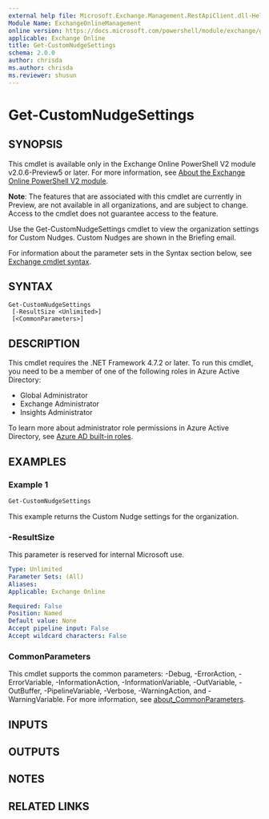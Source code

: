```yaml
---
external help file: Microsoft.Exchange.Management.RestApiClient.dll-Help.xml
Module Name: ExchangeOnlineManagement
online version: https://docs.microsoft.com/powershell/module/exchange/get-customnudgesettings
applicable: Exchange Online
title: Get-CustomNudgeSettings
schema: 2.0.0
author: chrisda
ms.author: chrisda
ms.reviewer: shusun
---
```


# Get-CustomNudgeSettings

## SYNOPSIS
This cmdlet is available only in the Exchange Online PowerShell V2 module v2.0.6-Preview5 or later. For more information, see [About the Exchange Online PowerShell V2 module](https://docs.microsoft.com/powershell/exchange/exchange-online-powershell-v2).

**Note**: The features that are associated with this cmdlet are currently in Preview, are not available in all organizations, and are subject to change. Access to the cmdlet does not guarantee access to the feature.

Use the Get-CustomNudgeSettings cmdlet to view the organization settings for Custom Nudges. Custom Nudges are shown in the Briefing email.

For information about the parameter sets in the Syntax section below, see [Exchange cmdlet syntax](https://docs.microsoft.com/powershell/exchange/exchange-cmdlet-syntax).

## SYNTAX

```
Get-CustomNudgeSettings
 [-ResultSize <Unlimited>]
 [<CommonParameters>]
```

## DESCRIPTION
This cmdlet requires the .NET Framework 4.7.2 or later. To run this cmdlet, you need to be a member of one of the following roles in Azure Active Directory:

- Global Administrator
- Exchange Administrator
- Insights Administrator

To learn more about administrator role permissions in Azure Active Directory, see [Azure AD built-in roles](https://docs.microsoft.com/azure/active-directory/roles/permissions-reference).

## EXAMPLES

### Example 1
```powershell
Get-CustomNudgeSettings
```

This example returns the Custom Nudge settings for the organization.

### -ResultSize
This parameter is reserved for internal Microsoft use.

```yaml
Type: Unlimited
Parameter Sets: (All)
Aliases:
Applicable: Exchange Online

Required: False
Position: Named
Default value: None
Accept pipeline input: False
Accept wildcard characters: False
```

### CommonParameters
This cmdlet supports the common parameters: -Debug, -ErrorAction, -ErrorVariable, -InformationAction, -InformationVariable, -OutVariable, -OutBuffer, -PipelineVariable, -Verbose, -WarningAction, and -WarningVariable. For more information, see [about_CommonParameters](https://go.microsoft.com/fwlink/p/?LinkID=113216).

## INPUTS

###  

## OUTPUTS

###  

## NOTES

## RELATED LINKS
